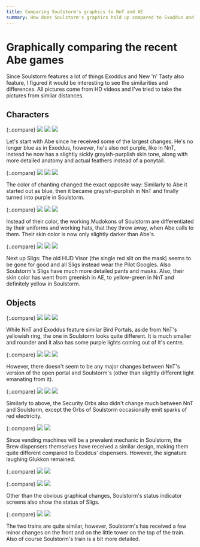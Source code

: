 ```yaml
---
title: Comparing Soulstorm's graphics to NnT and AE
summary: How does Soulstorm's graphics hold up compared to Exoddus and New 'n' Tasty?
---
```


<style>
  p.compare
  {
    display: flex;
    justify-content: space-evenly;
    align-items: center;
    margin-top: 4rem;
	width: 100%;
  }

  p.compare img
  {
    max-width: 40% !important;
	width: auto;
    height: 100%;
    margin: unset;
  }
</style>

# Graphically comparing the recent Abe games

Since Soulstorm features a lot of things Exoddus and New 'n' Tasty also feature,
I figured it would be interesting to see the similarities and differences. All
pictures come from HD videos and I've tried to take the pictures from similar
distances.
## Characters

{:.compare}
![](/imgs/comparison/abe_ae.jpg)
![](/imgs/comparison/abe_nnt.jpg)
![](/imgs/comparison/abe_ss.jpg)

Let's start with Abe since he received some of the largest changes. He's no
longer blue as in Exoddus, however, he's also not purple, like in NnT, instead
he now has a slightly sickly grayish-purplish skin tone, along with more
detailed anatomy and actual feathers instead of a ponytail.

{:.compare}
![](/imgs/comparison/chant_ae.jpg)
![](/imgs/comparison/chant_nnt.jpg)
![](/imgs/comparison/chant_ss.jpg)

The color of chanting changed the exact opposite way: Similarly to Abe it
started out as blue, then it became grayish-purplish in NnT and finally turned
into purple in Soulstorm.

{:.compare}
![](/imgs/comparison/workers_ae.jpg)
![](/imgs/comparison/workers_nnt.jpg)
![](/imgs/comparison/workers_ss.jpg)

Instead of their color, the working Mudokons of Soulstorm are differentiated by
their uniforms and working hats, that they throw away, when Abe calls to them.
Their skin color is now only slightly darker than Abe's.

{:.compare}
![](/imgs/comparison/slig_ae.jpg)
![](/imgs/comparison/slig_nnt.jpg)
![](/imgs/comparison/slig_ss.jpg)

Next up Sligs: The old HUD Visor (the single red slit on the mask) seems to be
gone for good and all Sligs instead wear the Pilot Googles. Also Soulstorm's
Sligs have much more detailed pants and masks. Also, their skin color has went
from greenish in AE, to yellow-green in NnT and definitely yellow in
Soulstorm.

## Objects

{:.compare}
![](/imgs/comparison/bp_ae.jpg)
![](/imgs/comparison/bp_nnt.jpg)
![](/imgs/comparison/bp_ss.jpg)

While NnT and Exoddus feature similar Bird Portals, aside from NnT's yellowish
ring, the one in Soulstorm looks quite different. It is much smaller and rounder
and it also has some purple lights coming out of it's centre.

{:.compare}
![](/imgs/comparison/open_ae.jpg)
![](/imgs/comparison/open_nnt.jpg)
![](/imgs/comparison/open_ss.jpg)


However, there doesn't seem to be any major changes between NnT's version of the
open portal and Soulstorm's (other than slightly different light emanating from
it).


{:.compare}
![](/imgs/comparison/orb_ae.jpg)
![](/imgs/comparison/orb_nnt.jpg)
![](/imgs/comparison/orb_ss.jpg)


Similarly to above, the Security Orbs also didn't change much between NnT and
Soulstorm, except the Orbs of Soulstorm occasionally emit sparks of red
electricity.


{:.compare}
![](/imgs/comparison/brew_ae.jpg)
![](/imgs/comparison/brew_ss.jpg)


Since vending machines will be a prevalent mechanic in Soulstorm, the Brew
dispensers themselves have received a similar design, making them quite
different compared to Exoddus' dispensers. However, the signature laughing
Glukkon remained.


{:.compare}
![](/imgs/comparison/screen_ao.jpg)
![](/imgs/comparison/screen_ae.jpg)



{:.compare}
![](/imgs/comparison/screen_nnt.jpg)
![](/imgs/comparison/screen_ss.jpg)


Other than the obvious graphical changes, Soulstorm's status indicator screens
also show the status of Sligs.

{:.compare}
![](/imgs/comparison/train_ae.jpg)
![](/imgs/comparison/train_ss.jpg)

The two trains are quite similar, however, Soulstorm's has received a few
minor changes on the front and on the little tower on the top of the train. Also
of course Soulstorm's train is a bit more detailed.
